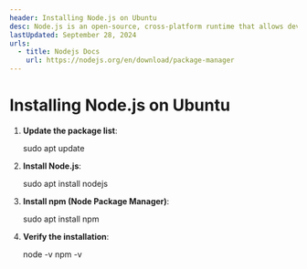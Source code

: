 ```yaml
---
header: Installing Node.js on Ubuntu
desc: Node.js is an open-source, cross-platform runtime that allows developers to execute JavaScript on the server side.
lastUpdated: September 28, 2024
urls:
  - title: Nodejs Docs
    url: https://nodejs.org/en/download/package-manager
---
```


# Installing Node.js on Ubuntu

1. **Update the package list**:
   
   sudo apt update

2. **Install Node.js**:
   
   sudo apt install nodejs

3. **Install npm (Node Package Manager)**:
   
   sudo apt install npm

4. **Verify the installation**:
   
   node -v
   npm -v
